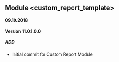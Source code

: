 ## Module <custom_report_template>

#### 09.10.2018
#### Version 11.0.1.0.0
##### ADD
- Initial commit for Custom Report Module